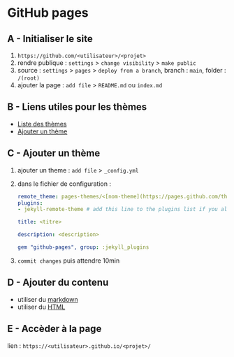 # GitHub pages

## A - Initialiser le site

1. ``https://github.com/<utilisateur>/<projet>``
2. rendre publique : `settings` > `change visibility` > `make public`
3. source : `settings` > `pages` > `deploy from a branch`, branch : `main`, folder : `/(root)`
4. ajouter la page : `add file` > `README.md` ou `index.md`

## B - Liens utiles pour les thèmes

- [Liste des thèmes](https://pages.github.com/themes/)
- [Ajouter un thème](https://docs.github.com/fr/pages/setting-up-a-github-pages-site-with-jekyll/adding-a-theme-to-your-github-pages-site-using-jekyll)

## C - Ajouter un thème

1. ajouter un theme : `add file` > `_config.yml`
2. dans le fichier de configuration :

    ```yml
    remote_theme: pages-themes/<[nom-theme](https://pages.github.com/themes/)>@v0.2.0
    plugins:
    - jekyll-remote-theme # add this line to the plugins list if you already have one
    
    title: <titre>
    
    description: <description>
    
    gem "github-pages", group: :jekyll_plugins
    ```

3. `commit changes` puis attendre 10min

## D - Ajouter du contenu

- utiliser du [markdown](https://www.markdownguide.org/)
- utiliser du [HTML](https://www.w3schools.com/tags/default.asp)

## E - Accèder à la page

lien : `https://<utilisateur>.github.io/<projet>/`
